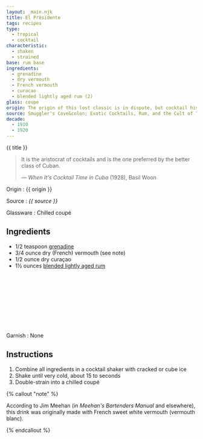 ```yaml
---
layout: _main.njk
title: El Presidente
tags: recipes
type:
  - tropical
  - cocktail
characteristic:
  - shaken
  - strained
base: rum base
ingredients:
  - grenadine
  - dry vermouth
  - French vermouth
  - curacao
  - blended lightly aged rum (2)
glass: coupe
origin: The origin of this lost classic is in dispute, but cocktail historian David Wondrich believes it was invented by Eddie Woelke, an American bartender at Havana's Jockey Club. According to Wondrich, Woelke named the drink to honor President Gerardo Machado (Cuban president from 1925 to 1933). A competing theory says the drink honors Machado's predecessor, Mario García Menocal (president from 1913 to 1921) and places the date of its invention as early as 1915.
source: Smuggler's Cove&colon; Exotic Cocktails, Rum, and the Cult of Tiki
decade:
  - 1910
  - 1920
---
```

<!-- markdownlint-disable MD025 -->
{{ title }}
<!-- markdownlint-disable MD025 -->

> It is the aristocrat of cocktails and is the one preferred by the better class of Cuban.
>
> — <cite>When It's Cocktail Time in Cuba</cite> (1928), Basil Woon

Origin
  : {{ origin }}

Source
  : <cite>{{ source }}</cite>

Glassware
  : Chilled coupé

## Ingredients

* 1/2 teaspoon [grenadine](/mixes/grenadine)
* 3/4 ounce dry (French) vermouth (see note)
* 1/2 ounce dry curaçao
* 1&frac12; ounces [blended lightly aged rum](/rums/04-rum-blended-lightly-aged/)<icon-l space="1em" class="bigger" label="(2)"><span class="with-icon"><svg class="icon"><use href="/assets/images/icons/circle-2.svg#circle-2"></use></svg></span></icon-l>

Garnish
  : None

## Instructions

1. Combine all ingredients in a cocktail shaker with cracked or cube ice
2. Shake until very cold, about 15 to seconds
3. Double-strain into a chilled coupé

<!-- markdownlint-disable MD012 -->
{% callout "note" %}

  According to Jim Meehan (in <cite>Meehan's Bartenders Manual</cite> and elsewhere), this drink was originally made with French sweet white vermouth (vermouth blanc).

{% endcallout %}
<!-- markdownlint-enable MD012 -->
